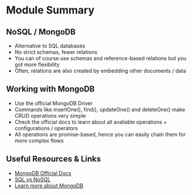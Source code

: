 # Module Summary

## NoSQL / MongoDB
* Alternative to SQL databases
* No strict schemas, fewer relations
* You can of course use schemas and reference-based relations but you got more flexibility
* Often, relations are also created by embedding other documents / data

## Working with MongoDB
* Use the official MongoDB Driver
* Commands like insertOne(), find(), updateOne() and deleteOne() make CRUD operations very simple
* Check the official docs to learn about all avaliable operations + configurations / operators
* All operations are promise-based, hence you can easily chain them for more complex flows

## Useful Resources & Links
* [MongoDB Official Docs](https://docs.mongodb.com/manual/core/security-encryption-at-rest/https://docs.mongodb.com/manual/)
* [SQL vs NoSQL](https://academind.com/learn/web-dev/sql-vs-nosql/)
* [Learn more about MongoDB](https://academind.com/learn/mongodb)
